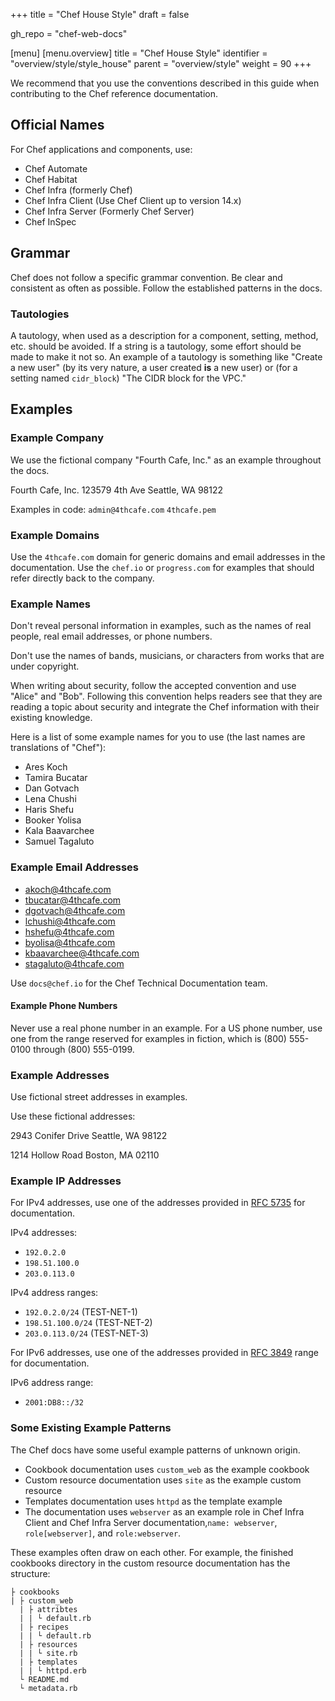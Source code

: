 +++
title = "Chef House Style"
draft = false

gh_repo = "chef-web-docs"

[menu]
  [menu.overview]
    title = "Chef House Style"
    identifier = "overview/style/style_house"
    parent = "overview/style"
    weight = 90
+++

We recommend that you use the conventions described in this guide when contributing to the Chef reference documentation.

## Official Names

For Chef applications and components, use:

- Chef Automate
- Chef Habitat
- Chef Infra (formerly Chef)
- Chef Infra Client (Use Chef Client up to version 14.x)
- Chef Infra Server (Formerly Chef Server)
- Chef InSpec

## Grammar

Chef does not follow a specific grammar convention. Be clear and
consistent as often as possible. Follow the established patterns in the
docs.

### Tautologies

A tautology, when used as a description for a component, setting,
method, etc. should be avoided. If a string is a tautology, some effort
should be made to make it not so. An example of a tautology is something
like "Create a new user" (by its very nature, a user created **is** a
new user) or (for a setting named `cidr_block`) "The CIDR block for the
VPC."

## Examples

### Example Company

We use the fictional company "Fourth Cafe, Inc." as an example throughout the docs.

Fourth Cafe, Inc.
123579 4th Ave
Seattle, WA 98122

Examples in code:
`admin@4thcafe.com`
`4thcafe.pem`

### Example Domains

Use the `4thcafe.com` domain for generic domains and email addresses in the documentation. Use the `chef.io` or `progress.com` for examples that should refer directly back to the company.

### Example Names

Don't reveal personal information in examples, such as the names of real people, real email addresses, or phone numbers.

Don't use the names of bands, musicians, or characters from works that are under copyright.

When writing about security, follow the accepted convention and use "Alice" and "Bob". Following this convention helps readers see that they are reading a topic about security and integrate the Chef information with their existing knowledge.

Here is a list of some example names for you to use (the last names are translations of "Chef"):

- Ares Koch
- Tamira Bucatar
- Dan Gotvach
- Lena Chushi
- Haris Shefu
- Booker Yolisa
- Kala Baavarchee
- Samuel Tagaluto

### Example Email Addresses

- akoch@4thcafe.com
- tbucatar@4thcafe.com
- dgotvach@4thcafe.com
- lchushi@4thcafe.com
- hshefu@4thcafe.com
- byolisa@4thcafe.com
- kbaavarchee@4thcafe.com
- stagaluto@4thcafe.com

Use `docs@chef.io` for the Chef Technical Documentation team.

#### Example Phone Numbers

Never use a real phone number in an example. For a US phone number, use one from the range reserved for examples in fiction, which is (800) 555-0100 through (800) 555-0199.

### Example Addresses

Use fictional street addresses in examples.

Use these fictional addresses:

2943 Conifer Drive
Seattle, WA 98122

1214 Hollow Road
Boston, MA 02110

### Example IP Addresses

For IPv4 addresses, use one of the addresses provided in [RFC 5735](https://tools.ietf.org/html/rfc5737) for documentation.

IPv4 addresses:

- `192.0.2.0`
- `198.51.100.0`
- `203.0.113.0`

IPv4 address ranges:

- `192.0.2.0/24` (TEST-NET-1)
- `198.51.100.0/24` (TEST-NET-2)
- `203.0.113.0/24` (TEST-NET-3)

For IPv6 addresses, use one of the addresses provided in [RFC 3849](https://tools.ietf.org/html/rfc3849) range for documentation.

IPv6 address range:

- `2001:DB8::/32`

### Some Existing Example Patterns

The Chef docs have some useful example patterns of unknown origin.

- Cookbook documentation uses `custom_web` as the example cookbook
- Custom resource documentation uses `site` as the example custom resource
- Templates documentation uses `httpd` as the template example
- The documentation uses `webserver` as an example role in Chef Infra Client and Chef Infra Server documentation,`name: webserver`, `role[webserver]`, and `role:webserver`.

These examples often draw on each other. For example, the finished cookbooks directory in the custom resource documentation has the structure:

```output
├ cookbooks
| ├ custom_web
  | ├ attribtes
  | | └ default.rb
  | ├ recipes
  | | └ default.rb
  | ├ resources
  | | └ site.rb
  | ├ templates
  | | └ httpd.erb
  └ README.md
  └ metadata.rb
```
